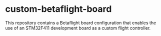 # custom-betaflight-board
This repository contains a Betaflight board configuration that enables the use of an STM32F411 development board as a custom flight controller.
